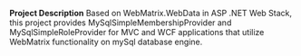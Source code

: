 **Project Description**
Based on WebMatrix.WebData in ASP .NET Web Stack, this project provides MySqlSimpleMembershipProvider and MySqlSimpleRoleProvider for MVC and WCF applications that utilize WebMatrix functionality on mySql database engine.
